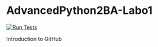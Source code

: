 # AdvancedPython2BA-Labo1

[![Run Tests](https://github.com/NJurquet/AdvancedPython2BA-Labo1/actions/workflows/test.yml/badge.svg?branch=main)](https://github.com/NJurquet/AdvancedPython2BA-Labo1/actions/workflows/test.yml)

Introduction to GitHub
